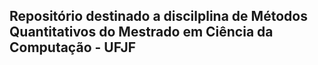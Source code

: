 ## Repositório destinado a discilplina de Métodos Quantitativos do Mestrado em Ciência da Computação - UFJF


### 
